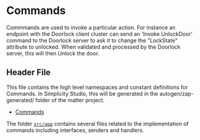 # Commands

Commmands are used to invoke a particular action. For instance an endpoint with the Doorlock client cluster can send an 'Invoke UnlockDoor' command to the Doorlock server to ask it to change the "LockState" attribute to unlocked. When validated and processed by the Doorlock server, this will then Unlock the door.

## Header File

This file contains the high level namespaces and constant definitions for Commands. In Simplicity Studio, this will be generated in the autogen/zap-generated/ folder of the matter project.

- [Commands](https://github.com/project-chip/connectedhomeip/tree/master/zzz_generated/app-common/app-common/zap-generated/ids/Commands.h)

The folder [```src/app```](https://github.com/SiliconLabs/matter_extension/tree/main/third_party/matter_sdk/src/app) contains several files related to the implementation of commands including interfaces, senders and handlers.
